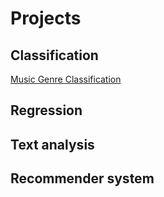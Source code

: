 # Projects

## Classification

[Music Genre Classification](https://github.com/mju-git/Music-Genre-Classification)


## Regression



## Text analysis




## Recommender system


